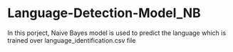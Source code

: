 # Language-Detection-Model_NB
In this porject, Naive Bayes model is used to predict the language which is trained over language_identification.csv file
